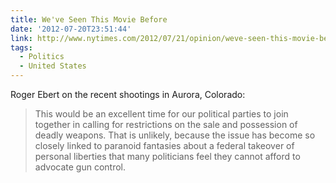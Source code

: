 ```yaml
---
title: We've Seen This Movie Before
date: '2012-07-20T23:51:44'
link: http://www.nytimes.com/2012/07/21/opinion/weve-seen-this-movie-before.html
tags:
  - Politics
  - United States
---
```

Roger Ebert on the recent shootings in Aurora, Colorado:

> This would be an excellent time for our political parties to join together in calling for restrictions on the sale and possession of deadly weapons. That is unlikely, because the issue has become so closely linked to paranoid fantasies about a federal takeover of personal liberties that many politicians feel they cannot afford to advocate gun control.
